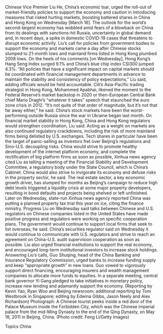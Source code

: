 Chinese Vice Premier Liu He, China’s economic tsar, urged the roll-out of market-friendly policies to support the economy and caution in introducing measures that risked hurting markets, boosting battered shares in China and Hong Kong on Wednesday [March 16].
The outlook for the world’s second-largest economy has wobbled amid fears of a blowback on China from its dealings with sanctions-hit Russia, uncertainty in global demand and, in recent days, a spike in domestic COVID-19 cases that threatens to disrupt economic activity.
Liu’s call for policies from government bodies to support the economy and markets came a day after Chinese stocks slumped to 21-month lows and mainland firms listed in Hong Kong plumbed 2008 lows. On the heels of his comments [on Wednesday], Hong Kong’s Hang Seng Index surged 9.1% and China’s blue chip index CSI300 jumped 4.3%.
“All policies that have a significant impact on capital markets should be coordinated with financial management departments in advance to maintain the stability and consistency of policy expectations,” Liu said, adding officials would be held accountable.
Citi’s Asia-Pacific trading strategist in Hong Kong, Mohammed Apabhai, likened the moment to the Federal Reserve’s market backstop in 2020 or then-European Central Bank chief Mario Draghi’s “whatever it takes” speech that staunched the euro zone crisis in 2012.
“It’s not quite of that order of magnitude, but it’s not that far away either,” he said.
China’s stock markets have been the worst-performing outside Russia since the war in Ukraine began last month.
On financial market stability in Hong Kong, China and Hong Kong regulators would strengthen coordination, Liu said.
Acting as a weight on markets are also continued regulatory crackdowns, including the risk of more mainland firms being delisted by U.S. exchanges.
Tech shares in particular have been the target of panic-selling as investors fret over Beijing’s regulations and Sino-U.S. decoupling risks.
China would strive to promote healthy development of the internet platform economy, and complete the rectification of big platform firms as soon as possible, Xinhua news agency cited Liu as telling a meeting of the Financial Stability and Development Committee, a regulatory body under the State Council, which is China’s Cabinet.
China would also strive to invigorate its economy and defuse risks in the property sector, he said.
The real estate sector, a key economic growth driver, has slumped for months as Beijing’s campaign to reduce high debt levels triggered a liquidity crisis at some major property developers, resulting in bond defaults and projects being shelved or left unfinished.
Later on Wednesday, state-run Xinhua news agency reported China was putting a planned property tax trial this year on ice, citing the finance ministry.
Progress
Liu on Wednesday said talks between Chinese and U.S. regulators on Chinese companies listed in the United States have made positive progress and regulators were working on specific cooperation plans.
The government would continue to support local firms that seek to list overseas, he said.
China’s securities regulator said on Wednesday it would continue to communicate with U.S. regulators and strive to reach an agreement on China-U.S. audit supervision cooperation as soon as possible.
Liu also urged financial institutions to support the real economy, and encouraged long-term institutional investors to increase stock holdings.
Answering Liu’s calls, Guo Shuqing, head of the China Banking and Insurance Regulatory Commission, urged banks to increase funding supply and keep “appropriate growth” in new loans.
Guo vowed to vigorously support direct financing, encouraging insurers and wealth management companies to allocate more funds to equities.
In a separate meeting, central bank governor Yi Gang pledged to take initiatives in monetary policy, increase new lending and adamantly support the economy.
(Reporting by Kevin Yao, Ryan Woo and Beijing newsroom; additional reporting by Tom Westbrook in Singapore; editing by Edwina Gibbs, Jason Neely and Alex Richardson)
Photograph: A Chinese tourist peeks inside a red door of the Palace Museum inside the Forbidden City, which was the Chinese imperial palace from the mid-Ming Dynasty to the end of the Qing Dynasty, on May 18, 2011 in Beijing, China. (Photo credit: Feng Li/Getty Images)

Topics
China
